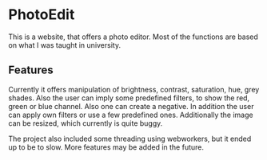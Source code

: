 PhotoEdit
=========

This is a website, that offers a photo editor. 
Most of the functions are based on what I was taught in university.

Features
--------

Currently it offers manipulation of brightness, contrast, saturation,
hue, grey shades.
Also the user can imply some predefined filters, to show the red, green
or blue channel. Also one can create a negative. In addition the user
can apply own filters or use a few predefined ones.
Additionally the image can be resized, which currently is quite buggy.

The project also included some threading using webworkers, but it ended
up to be to slow. More features may be added in the future.
